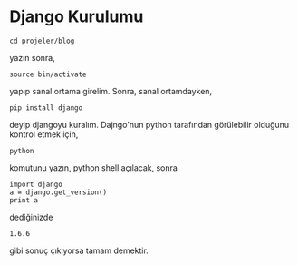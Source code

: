 # Django Kurulumu

    cd projeler/blog
yazın sonra,

    source bin/activate
yapıp sanal ortama girelim.
Sonra, sanal ortamdayken,

    pip install django
deyip djangoyu kuralım.
Dajngo'nun python tarafından görülebilir olduğunu kontrol etmek için,

    python
komutunu yazın, python shell açılacak, sonra

    import django
    a = django.get_version()
    print a
dediğinizde

    1.6.6
gibi sonuç çıkıyorsa tamam demektir.
